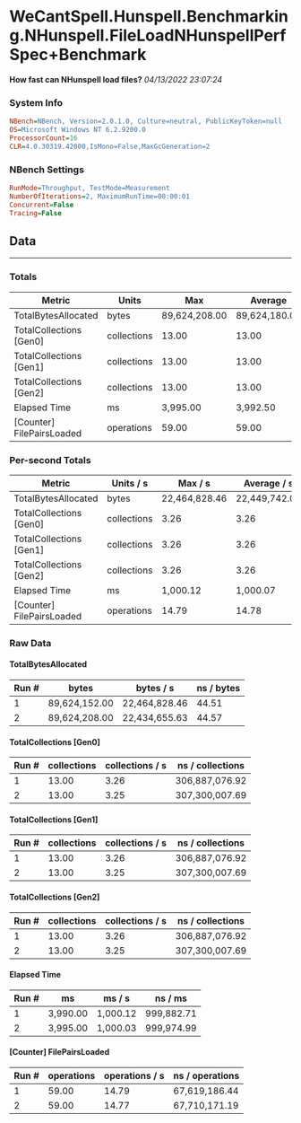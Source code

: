 ﻿# WeCantSpell.Hunspell.Benchmarking.NHunspell.FileLoadNHunspellPerfSpec+Benchmark
__How fast can NHunspell load files?__
_04/13/2022 23:07:24_
### System Info
```ini
NBench=NBench, Version=2.0.1.0, Culture=neutral, PublicKeyToken=null
OS=Microsoft Windows NT 6.2.9200.0
ProcessorCount=16
CLR=4.0.30319.42000,IsMono=False,MaxGcGeneration=2
```

### NBench Settings
```ini
RunMode=Throughput, TestMode=Measurement
NumberOfIterations=2, MaximumRunTime=00:00:01
Concurrent=False
Tracing=False
```

## Data
-------------------

### Totals
|          Metric |           Units |             Max |         Average |             Min |          StdDev |
|---------------- |---------------- |---------------- |---------------- |---------------- |---------------- |
|TotalBytesAllocated |           bytes |   89,624,208.00 |   89,624,180.00 |   89,624,152.00 |           39.60 |
|TotalCollections [Gen0] |     collections |           13.00 |           13.00 |           13.00 |            0.00 |
|TotalCollections [Gen1] |     collections |           13.00 |           13.00 |           13.00 |            0.00 |
|TotalCollections [Gen2] |     collections |           13.00 |           13.00 |           13.00 |            0.00 |
|    Elapsed Time |              ms |        3,995.00 |        3,992.50 |        3,990.00 |            3.54 |
|[Counter] FilePairsLoaded |      operations |           59.00 |           59.00 |           59.00 |            0.00 |

### Per-second Totals
|          Metric |       Units / s |         Max / s |     Average / s |         Min / s |      StdDev / s |
|---------------- |---------------- |---------------- |---------------- |---------------- |---------------- |
|TotalBytesAllocated |           bytes |   22,464,828.46 |   22,449,742.04 |   22,434,655.63 |       21,335.41 |
|TotalCollections [Gen0] |     collections |            3.26 |            3.26 |            3.25 |            0.00 |
|TotalCollections [Gen1] |     collections |            3.26 |            3.26 |            3.25 |            0.00 |
|TotalCollections [Gen2] |     collections |            3.26 |            3.26 |            3.25 |            0.00 |
|    Elapsed Time |              ms |        1,000.12 |        1,000.07 |        1,000.03 |            0.07 |
|[Counter] FilePairsLoaded |      operations |           14.79 |           14.78 |           14.77 |            0.01 |

### Raw Data
#### TotalBytesAllocated
|           Run # |           bytes |       bytes / s |      ns / bytes |
|---------------- |---------------- |---------------- |---------------- |
|               1 |   89,624,152.00 |   22,464,828.46 |           44.51 |
|               2 |   89,624,208.00 |   22,434,655.63 |           44.57 |

#### TotalCollections [Gen0]
|           Run # |     collections | collections / s |ns / collections |
|---------------- |---------------- |---------------- |---------------- |
|               1 |           13.00 |            3.26 |  306,887,076.92 |
|               2 |           13.00 |            3.25 |  307,300,007.69 |

#### TotalCollections [Gen1]
|           Run # |     collections | collections / s |ns / collections |
|---------------- |---------------- |---------------- |---------------- |
|               1 |           13.00 |            3.26 |  306,887,076.92 |
|               2 |           13.00 |            3.25 |  307,300,007.69 |

#### TotalCollections [Gen2]
|           Run # |     collections | collections / s |ns / collections |
|---------------- |---------------- |---------------- |---------------- |
|               1 |           13.00 |            3.26 |  306,887,076.92 |
|               2 |           13.00 |            3.25 |  307,300,007.69 |

#### Elapsed Time
|           Run # |              ms |          ms / s |         ns / ms |
|---------------- |---------------- |---------------- |---------------- |
|               1 |        3,990.00 |        1,000.12 |      999,882.71 |
|               2 |        3,995.00 |        1,000.03 |      999,974.99 |

#### [Counter] FilePairsLoaded
|           Run # |      operations |  operations / s | ns / operations |
|---------------- |---------------- |---------------- |---------------- |
|               1 |           59.00 |           14.79 |   67,619,186.44 |
|               2 |           59.00 |           14.77 |   67,710,171.19 |


